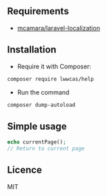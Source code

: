 ## Requirements

- [mcamara/laravel-localization](https://github.com/mcamara/laravel-localization)

## Installation

- Require it with Composer:
```bash
composer require lwwcas/help
```

- Run the command
```bash
composer dump-autoload
```

## Simple usage

```php
echo currentPage();
// Return to current page
```

## Licence

MIT

